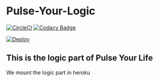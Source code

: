 # Pulse-Your-Logic
[![CircleCI](https://circleci.com/gh/PulseYourLife/Pulse-Your-Logic.svg?style=svg)](https://circleci.com/gh/PulseYourLife/Pulse-Your-Logic)
[![Codacy Badge](https://api.codacy.com/project/badge/Grade/96d9f9134645437c8e2d4065c261d780)](https://www.codacy.com/app/Pulse-Your-Life/Pulse-Your-Logic?utm_source=github.com&amp;utm_medium=referral&amp;utm_content=PulseYourLife/Pulse-Your-Logic&amp;utm_campaign=Badge_Grade)

[![Deploy](https://www.herokucdn.com/deploy/button.svg)](https://pulseyourlogic.herokuapp.com)
## This is the logic part of Pulse Your Life
We mount the logic part in heroku

